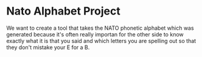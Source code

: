 # Nato Alphabet Project

We want to create a tool that takes the NATO phonetic alphabet which was generated because it's often really importan
for the other side to know exactly what it is that you said and which letters you are spelling out so that they
don't mistake your E for a B.
